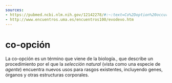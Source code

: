 ```yaml
---
sources:
- https://pubmed.ncbi.nlm.nih.gov/12142278/#:~:text=Co%2Doption%20occurs%20when%20natural,proteins%20they%20encode%2C%20or%20both
- http://www.encuentros.uma.es/encuentros100/evodevo.htm
---
```


# co-opción

La co-opción es un término que viene de la biología., que describe un procedimiento por el que la *selección natural* (vista como una especie de *agente*) encuentra nuevos usos para rasgos existentes, incluyendo genes, órganos y otras estructuras corporales.

